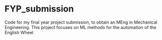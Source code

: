 # FYP_submission
Code for my final year project submission, to obtain an MEng in Mechanical Engineering. This project focuses on ML methods for the automation of the English Wheel
